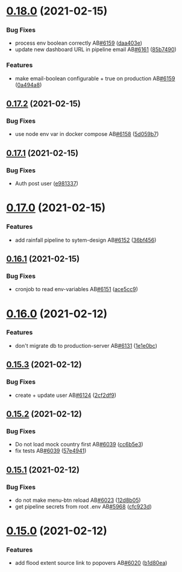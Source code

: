 # [0.18.0](https://github.com/rodekruis/IBF-system/compare/v0.17.2...v0.18.0) (2021-02-15)


### Bug Fixes

* process env boolean correctly AB[#6159](https://github.com/rodekruis/IBF-system/issues/6159) ([daa403e](https://github.com/rodekruis/IBF-system/commit/daa403e652be23e08021109a0c91ed74fdcd777f))
* update new dashboard URL in pipeline email AB[#6161](https://github.com/rodekruis/IBF-system/issues/6161) ([85b7490](https://github.com/rodekruis/IBF-system/commit/85b7490cca264d1c264be818e3141aef7c4903f9))


### Features

* make email-boolean configurable + true on production AB[#6159](https://github.com/rodekruis/IBF-system/issues/6159) ([0a494a8](https://github.com/rodekruis/IBF-system/commit/0a494a8e53a003a49b8e9cf712412732f33a9be2))



## [0.17.2](https://github.com/rodekruis/IBF-system/compare/v0.17.1...v0.17.2) (2021-02-15)


### Bug Fixes

* use node env var in docker compose AB[#6158](https://github.com/rodekruis/IBF-system/issues/6158) ([5d059b7](https://github.com/rodekruis/IBF-system/commit/5d059b7f5ba7646ea6dd98b12c11373f61c1ec30))



## [0.17.1](https://github.com/rodekruis/IBF-system/compare/v0.17.0...v0.17.1) (2021-02-15)


### Bug Fixes

* Auth post user ([e981337](https://github.com/rodekruis/IBF-system/commit/e9813378ede6e6884fd9e36e114d4b1d3e7e000f))



# [0.17.0](https://github.com/rodekruis/IBF-system/compare/v0.16.1...v0.17.0) (2021-02-15)


### Features

* add rainfall pipeline to sytem-design AB[#6152](https://github.com/rodekruis/IBF-system/issues/6152) ([36bf456](https://github.com/rodekruis/IBF-system/commit/36bf456a79503889ced38600c70f634aad97b87a))



## [0.16.1](https://github.com/rodekruis/IBF-system/compare/v0.16.0...v0.16.1) (2021-02-15)


### Bug Fixes

* cronjob to read env-variables AB[#6151](https://github.com/rodekruis/IBF-system/issues/6151) ([ace5cc9](https://github.com/rodekruis/IBF-system/commit/ace5cc9d817524436a3e43212588619c83d50db9))



# [0.16.0](https://github.com/rodekruis/IBF-system/compare/v0.15.3...v0.16.0) (2021-02-12)


### Features

* don't migrate db to production-server AB[#6131](https://github.com/rodekruis/IBF-system/issues/6131) ([1e1e0bc](https://github.com/rodekruis/IBF-system/commit/1e1e0bc60ac01c6686a66f068d3c98b0743ff36f))



## [0.15.3](https://github.com/rodekruis/IBF-system/compare/v0.15.2...v0.15.3) (2021-02-12)


### Bug Fixes

* create + update user AB[#6124](https://github.com/rodekruis/IBF-system/issues/6124) ([2cf2df9](https://github.com/rodekruis/IBF-system/commit/2cf2df945ccc1ce11ae6df0031cc3c9400ce0edd))



## [0.15.2](https://github.com/rodekruis/IBF-system/compare/v0.15.1...v0.15.2) (2021-02-12)


### Bug Fixes

* Do not load mock country first AB[#6039](https://github.com/rodekruis/IBF-system/issues/6039) ([cc6b5e3](https://github.com/rodekruis/IBF-system/commit/cc6b5e35f2ee0ba2e63d4447155687178e8a1f7b))
* fix tests AB[#6039](https://github.com/rodekruis/IBF-system/issues/6039) ([57e4941](https://github.com/rodekruis/IBF-system/commit/57e4941fe441a362745df9be92f32f65779e92e5))



## [0.15.1](https://github.com/rodekruis/IBF-system/compare/v0.15.0...v0.15.1) (2021-02-12)


### Bug Fixes

* do not make menu-btn reload AB[#6023](https://github.com/rodekruis/IBF-system/issues/6023) ([12d8b05](https://github.com/rodekruis/IBF-system/commit/12d8b0576bf7723bd52127470321075277f74944))
* get pipeline secrets from root .env AB[#5968](https://github.com/rodekruis/IBF-system/issues/5968) ([cfc923d](https://github.com/rodekruis/IBF-system/commit/cfc923d4561bdd44451ec0a9b896b5ecb5d87fcf))



# [0.15.0](https://github.com/rodekruis/IBF-system/compare/v0.14.1...v0.15.0) (2021-02-12)


### Features

* add flood extent source link to popovers AB[#6020](https://github.com/rodekruis/IBF-system/issues/6020) ([b1d80ea](https://github.com/rodekruis/IBF-system/commit/b1d80ea5d180d90a0dfab03edd825ad6f9a11f91))



